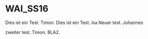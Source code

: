 # WAI_SS16

Dies ist ein Test. Timon.
Dies ist ein Test. Isa
Neuer test. Johannes

zweiter test. Timon. BLA2.
